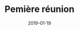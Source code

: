 ---
layout: default
date: 2019-01-19
img: 
category: pv
title: "Pemière réunion"
description: "Merci à tous d'être venu nombreux. L'association vient d'être créee. Vous pouvez désormais consulter le procès verbal d'assemblée constitutive."
linkdoc: 
nextdate:
doclink: "/doc/pv/pv_1.pdf"
---